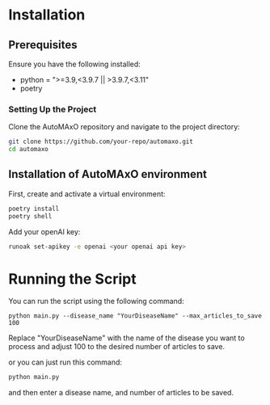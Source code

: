 # Installation

## Prerequisites

Ensure you have the following installed:
- python = ">=3.9,<3.9.7 || >3.9.7,<3.11"
- poetry

### Setting Up the Project

Clone the AutoMAxO repository and navigate to the project directory:

```bash
git clone https://github.com/your-repo/automaxo.git
cd automaxo
```

## Installation of AutoMAxO environment 

First, create and activate a virtual environment:

```bash
poetry install
poetry shell  
```

Add your openAI key:

```bash
runoak set-apikey -e openai <your openai api key>

```

# Running the Script

You can run the script using the following command:

```shell
python main.py --disease_name "YourDiseaseName" --max_articles_to_save 100
```
Replace "YourDiseaseName" with the name of the disease you want to process and adjust 100 to the desired number of articles to save.

or you can just run this command: 

```bash
python main.py
```
and then enter a disease name, and number of articles to be saved. 


